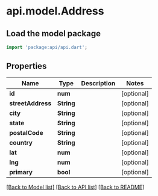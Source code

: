 # api.model.Address

## Load the model package
```dart
import 'package:api/api.dart';
```

## Properties
Name | Type | Description | Notes
------------ | ------------- | ------------- | -------------
**id** | **num** |  | [optional] 
**streetAddress** | **String** |  | [optional] 
**city** | **String** |  | [optional] 
**state** | **String** |  | [optional] 
**postalCode** | **String** |  | [optional] 
**country** | **String** |  | [optional] 
**lat** | **num** |  | [optional] 
**lng** | **num** |  | [optional] 
**primary** | **bool** |  | [optional] 

[[Back to Model list]](../README.md#documentation-for-models) [[Back to API list]](../README.md#documentation-for-api-endpoints) [[Back to README]](../README.md)


